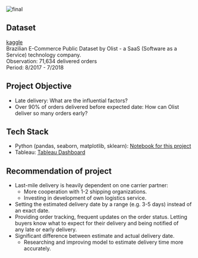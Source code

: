 ![final](https://github.com/mdtran105/Final-Project/assets/109849722/f4c45fca-b1f6-414e-a53f-fee330928006)

## Dataset
[kaggle](https://www.kaggle.com/datasets/olistbr/brazilian-ecommerce?datasetId=55151&sortBy=voteCount&select=olist_order_items_dataset.csv)  
Brazilian E-Commerce Public Dataset by Olist - a SaaS (Software as a Service) technology company.  
Observation: 71,634 delivered orders  
Period: 8/2017 - 7/2018

## Project Objective
* Late delivery: What are the influential factors?
* Over 90% of orders delivered before expected date: How can Olist deliver so many orders early?
 
## Tech Stack
* Python (pandas, seaborn, matplotlib, sklearn): [Notebook for this project](Analysis.ipynb)
* Tableau: [Tableau Dashboard](https://public.tableau.com/views/FinalProject_16825921635680/Dashboard12?:language=en-US&:display_count=n&:origin=viz_share_link)
 
## Recommendation of project
* Last-mile delivery is heavily dependent on one carrier partner:
  * More cooperation with 1-2 shipping organizations.
  * Investing in development of own logistics service.
* Setting the estimated delivery date by a range (e.g. 3-5 days) instead of an exact date.
* Providing order tracking, frequent updates on the order status. Letting buyers know what to expect for their delivery and being notified of any late or early delivery.
* Significant difference between estimate and actual delivery date.
  * Researching and improving model to estimate delivery time more accurately.
